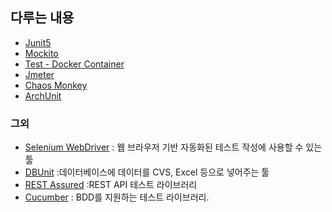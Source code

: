 ##  다루는 내용
  
- [Junit5](study_junit.md )
- [Mockito](study_mockito.md )
- [Test - Docker Container](study_docker_test.md )
- [Jmeter](study_jmeter.md)
- [Chaos Monkey](study_chaos_monkey.md)
- [ArchUnit](study_archunit.md)

### 그외

- [Selenium WebDriver](https://www.selenium.dev/projects/) : 웹 브라우저 기반 자동화된 테스트 작성에 사용할 수 있는 툴
- [DBUnit](https://dbunit.sourceforge.net/) :데이터베이스에 데이터를 CVS, Excel 등으로 넣어주는 툴
- [REST Assured](https://rest-assured.io/) :REST API 테스트 라이브러리
- [Cucumber](https://cucumber.io/) : BDD를 지원하는 테스트 라이브러리.
